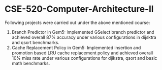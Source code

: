 # CSE-520-Computer-Architecture-II
Following projects were carried out under the above mentioned course:

1. Branch Predictor in Gem5: Implemented GSelect branch predictor and achieved overall 87% accuracy under various configurations in dijsktra and qsort benchmarks.
2. Cache Replacement Policy in Gem5: Implemented insertion and promotion based LRU cache replacement policy and achieved overall 10% miss rate under various configurations for djikstra, qsort and basic math benchmarks.
 
